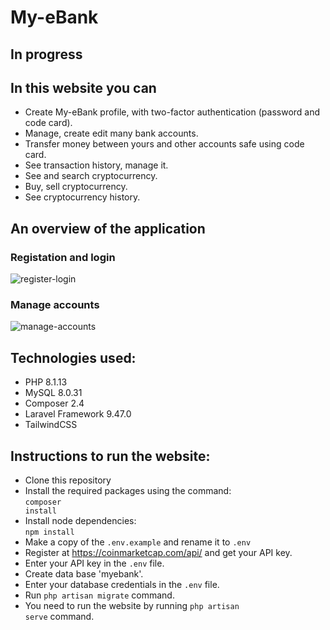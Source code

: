 # My-eBank
## In progress
## In this website you can
* Create My-eBank profile, with two-factor authentication (password and code card).
* Manage, create edit many bank accounts.
* Transfer money between yours and other accounts safe using code card.
* See transaction history, manage it.
* See and search cryptocurrency.
* Buy, sell cryptocurrency.
* See cryptocurrency history.
## An overview of the application
### Registation and login
![register-login](https://user-images.githubusercontent.com/112757458/218491546-1c446a04-e987-478c-aad0-6efad8af3ff7.gif)
### Manage accounts
![manage-accounts](https://user-images.githubusercontent.com/112757458/218719463-9d8b01c9-97a2-418b-a485-5ccb4af8b72d.gif)
## Technologies used:
* PHP 8.1.13
* MySQL 8.0.31
* Composer 2.4
* Laravel Framework 9.47.0
* TailwindCSS
## Instructions to run the website:
* Clone this repository
* Install the required packages using the command:<br><code>composer install</code>
* Install node dependencies:<br><code>npm install</code>
* Make a copy of the <code>.env.example</code> and rename it to <code>.env</code>
* Register at https://coinmarketcap.com/api/ and get your API key.
* Enter your API key in the <code>.env</code> file.
* Create data base 'myebank'.
* Enter your database credentials in the <code>.env</code> file.
* Run <code>php artisan migrate</code> command.
* You need to run the website by running <code>php artisan serve</code> command.

